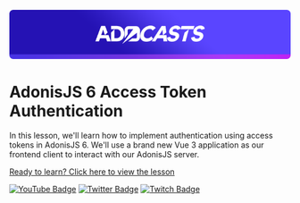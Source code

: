 ![Adocasts](https://github.com/adocasts/.github/blob/main/assets/brand-banner-rounded.png?raw=true)
# AdonisJS 6 Access Token Authentication

In this lesson, we'll learn how to implement authentication using access tokens in AdonisJS 6.
We'll use a brand new Vue 3 application as our frontend client to interact with our AdonisJS server.


[Ready to learn? Click here to view the lesson](https://adocasts.com/series/adonisjs-in-15/lessons/adonisjs-6-access-token-authentication-in-20-minutes)

[![YouTube Badge](https://img.shields.io/youtube/channel/subscribers/UCTEKX3KQAJi7_0-_rSz0Edg?logo=YouTube&style=for-the-badge)](https://youtube.com/adocasts)
[![Twitter Badge](https://img.shields.io/twitter/follow/adocasts?logo=twitter&logoColor=white&style=for-the-badge)](https://twitter.com/adocasts)
[![Twitch Badge](https://img.shields.io/twitch/status/adocasts?logo=twitch&logoColor=white&style=for-the-badge)](https://twitch.tv/adocasts)
